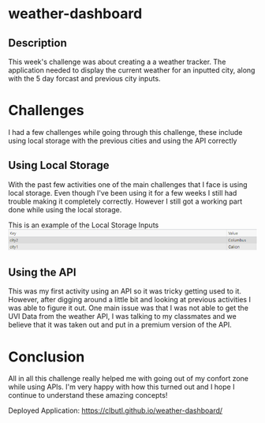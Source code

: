 # weather-dashboard

## Description

This week's challenge was about creating a a weather tracker. The application needed to display the current weather for an inputted city, along with the 5 day forcast and previous city inputs.

# Challenges

I had a few challenges while going through this challenge, these include using local storage with the previous cities and using the API correctly

## Using Local Storage

With the past few activities one of the main challenges that I face is using local storage. Even though I've been using it for a few weeks I still had trouble making it completely correctly.  However I still got a working part done while using the local storage.

This is an example of the Local Storage Inputs
![Local Storage - Image Here](./Assets/Local%20Storage%20Capture.PNG) 

## Using the API

This was my first activity using an API so it was tricky getting used to it.  However, after digging around a little bit and looking at previous activities I was able to figure it out. One main issue was that I was not able to get the UVI Data from the weather API, I was talking to my classmates and we believe that it was taken out and put in a premium version of the API.

# Conclusion

All in all this challenge really helped me with going out of my confort zone while using APIs. I'm very happy with how this turned out and I hope I continue to understand these amazing concepts!

Deployed Application: https://clbutl.github.io/weather-dashboard/